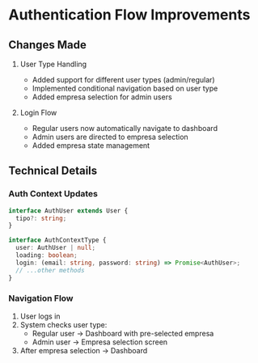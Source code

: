 # Authentication Flow Improvements

## Changes Made

1. User Type Handling
   - Added support for different user types (admin/regular)
   - Implemented conditional navigation based on user type
   - Added empresa selection for admin users

2. Login Flow
   - Regular users now automatically navigate to dashboard
   - Admin users are directed to empresa selection
   - Added empresa state management

## Technical Details

### Auth Context Updates
```typescript
interface AuthUser extends User {
  tipo?: string;
}

interface AuthContextType {
  user: AuthUser | null;
  loading: boolean;
  login: (email: string, password: string) => Promise<AuthUser>;
  // ...other methods
}
```

### Navigation Flow
1. User logs in
2. System checks user type:
   - Regular user -> Dashboard with pre-selected empresa
   - Admin user -> Empresa selection screen
3. After empresa selection -> Dashboard